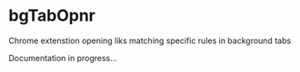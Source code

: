 # bgTabOpnr
Chrome extenstion opening liks matching specific rules in background tabs

Documentation in progress...
